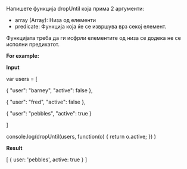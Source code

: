 Напишете функција dropUntil која прима 2 аргументи:

- array (Array): Низа од елементи
- predicate: Функција која ќе се извршува врз секој елемент.

Функцијата треба да ги исфрли елементите од низа се додека не се исполни предикатот.

**For example:**

**Input**

var users = [

{ "user": "barney",  "active": false },

{ "user": "fred",    "active": false },

{ "user": "pebbles", "active": true }

]

console.log(dropUntil(users, function(o) { return o.active; }) )

**Result**

[ { user: 'pebbles', active: true } ]

